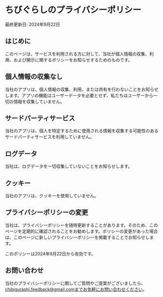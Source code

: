# ちびぐらしのプライバシーポリシー

最終更新日: 2024年9月22日

## はじめに

このページは、サービスを利用される方に対して、当社が個人情報の収集、利用、および開示に関するポリシーをお知らせするためのものです。

## 個人情報の収集なし

当社のアプリは、個人情報の収集、利用、または共有を行わないことをお知らせします。アプリの機能はユーザーデータを必要とせず、私たちはユーザーから一切の情報を収集していません。

## サードパーティサービス

当社のアプリは、個人を特定するために使用される情報を収集する可能性のあるサードパーティサービスを利用していません。

## ログデータ

当社は、ログデータを一切収集していないことをお知らせします。

## クッキー

当社のアプリは、クッキーを使用していません。

## プライバシーポリシーの変更

当社は、プライバシーポリシーを随時更新することがあります。そのため、このページを定期的に確認されることをお勧めします。ポリシーの変更があった場合は、このページに新しいプライバシーポリシーを掲載することでお知らせします。

このポリシーは2024年9月22日から有効です。

## お問い合わせ

当社のプライバシーポリシーに関してご質問やご提案がございましたら、chibigurashi.feedback@gmail.comまでお気軽にお問い合わせください。